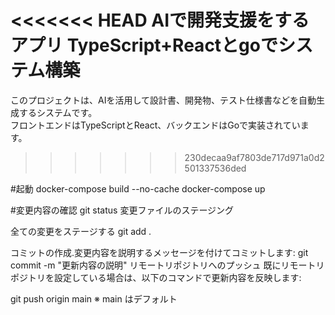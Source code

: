 <<<<<<< HEAD
AIで開発支援をするアプリ
TypeScript+Reactとgoでシステム構築
=======
<!-- AI_Kaihatsu/README.md -->

このプロジェクトは、AIを活用して設計書、開発物、テスト仕様書などを自動生成するシステムです。  
フロントエンドはTypeScriptとReact、バックエンドはGoで実装されています。
>>>>>>> 230decaa9af7803de717d971a0d2501337536ded

#起動
docker-compose build --no-cache
docker-compose up

#変更内容の確認
git status
変更ファイルのステージング

全ての変更をステージする
git add .

コミットの作成.変更内容を説明するメッセージを付けてコミットします:
git commit -m "更新内容の説明"
リモートリポジトリへのプッシュ
既にリモートリポジトリを設定している場合は、以下のコマンドで更新内容を反映します:

git push origin main
※ main はデフォルト
